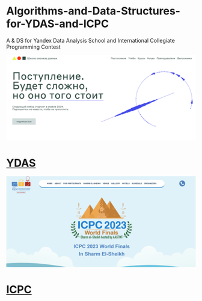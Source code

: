 # Algorithms-and-Data-Structures-for-YDAS-and-ICPC
A &amp; DS for Yandex Data Analysis School and International Collegiate Programming Contest

![YDAS](images/YDAS.png)
# [YDAS](https://shad.yandex.ru/enroll)

![ICPC](images/ICPC.png)
# [ICPC](https://worldfinals.icpc.global/#/Home)